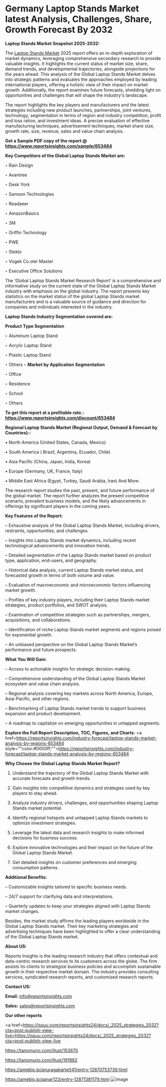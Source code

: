 # Germany Laptop Stands Market latest Analysis, Challenges, Share, Growth Forecast By 2032

<strong>Laptop Stands Market Snapshot 2025-2032:</strong>

The <a href=https://www.reportsinsights.com/sample/653484>Laptop Stands Market</a> 2025 report offers an in-depth exploration of market dynamics, leveraging comprehensive secondary research to provide valuable insights. It highlights the current status of market size, share, demand trends, and developmental trajectories, alongside projections for the years ahead. This analysis of the Global Laptop Stands Market delves into strategic patterns and evaluates the approaches employed by leading international players, offering a holistic view of their impact on market growth. Additionally, the report examines future forecasts, shedding light on opportunities and challenges that will shape the industry's landscape.

The report highlights the key players and manufacturers and the latest strategies including new product launches, partnerships, joint ventures, technology, segmentation in terms of region and industry competition, profit and loss ration, and investment ideas. A precise evaluation of effective manufacturing techniques, advertisement techniques, market share size, growth rate, size, revenue, sales and value chain analysis.

<strong>Get a Sample PDF copy of the report @ <a href=https://www.reportsinsights.com/sample/653484 style=color:#0000ff;>https://www.reportsinsights.com/sample/653484</a></strong>

<strong>Key Competitors of the Global Laptop Stands Market are:</strong>

‣ Rain Design

‣ Avantree

‣ Desk York

‣ Samson Technologies

‣ Readaeer

‣ AmazonBasics

‣ 3M

‣ Griffin Technology

‣ PWE

‣ Steklo

‣ Vogek
 Co.oler Master

‣ Executive Office Solutions

The ‘Global Laptop Stands Market Research Report’ is a comprehensive and informative study on the current state of the Global Laptop Stands Market industry with emphasis on the global industry. The report presents key statistics on the market status of the global Laptop Stands market manufacturers and is a valuable source of guidance and direction for companies and individuals interested in the industry.

<strong>Laptop Stands Industry Segmentation covered are:</strong>

<strong>Product Type Segmentation</strong>

‣ Aluminum Laptop Stand

‣ Acrylic Laptop Stand

‣ Plastic Laptop Stand

‣ Others
‣ 
<strong>Market by Application Segmentation</strong>

‣ Office

‣ Residence

‣ School

‣ Others

<strong>To get this report at a profitable rate.: <a href=https://www.reportsinsights.com/discount/653484 style=color:#0000ff;>https://www.reportsinsights.com/discount/653484</a></strong>

<strong>Regional Laptop Stands Market (Regional Output, Demand &amp; Forecast by Countries):-</strong>

• North America (United States, Canada, Mexico)

• South America ( Brazil, Argentina, Ecuador, Chile)

• Asia Pacific (China, Japan, India, Korea)

• Europe (Germany, UK, France, Italy)

• Middle East Africa (Egypt, Turkey, Saudi Arabia, Iran) And More.

The research report studies the past, present, and future performance of the global market. The report further analyzes the present competitive scenario, prevalent business models, and the likely advancements in offerings by significant players in the coming years.

<strong>Key Features of the Report:</strong>

– Exhaustive analysis of the Global Laptop Stands Market, including drivers, restraints, opportunities, and challenges.

– Insights into Laptop Stands market dynamics, including recent technological advancements and innovation trends.

– Detailed segmentation of the Laptop Stands market based on product type, application, end-users, and geography.

– Historical data analysis, current Laptop Stands market status, and forecasted growth in terms of both volume and value.

– Evaluation of macroeconomic and microeconomic factors influencing market growth.

– Profiles of key industry players, including their Laptop Stands market strategies, product portfolios, and SWOT analysis.

– Examination of competitive strategies such as partnerships, mergers, acquisitions, and collaborations.

– Identification of niche Laptop Stands market segments and regions poised for exponential growth.

– An unbiased perspective on the Global Laptop Stands Market’s performance and future prospects.

<strong>What You Will Gain:</strong>

– Access to actionable insights for strategic decision-making.

– Comprehensive understanding of the Global Laptop Stands Market ecosystem and value chain analysis.

– Regional analysis covering key markets across North America, Europe, Asia-Pacific, and other regions.

– Benchmarking of Laptop Stands market trends to support business expansion and product development.

– A roadmap to capitalize on emerging opportunities in untapped segments.

<strong>Explore the Full Report Description, TOC, Figures, and Charts:</strong>
<a href=https://reportsinsights.com/industry-forecast/laptop-stands-market-analysis-by-regions-653484 style=""color:#0000ff;"">https://reportsinsights.com/industry-forecast/laptop-stands-market-analysis-by-regions-653484</a>

<strong>Why Choose the Global Laptop Stands Market Report?</strong>

1. Understand the trajectory of the Global Laptop Stands Market with accurate forecasts and growth trends.

2. Gain insights into competitive dynamics and strategies used by key players to stay ahead.

3. Analyze industry drivers, challenges, and opportunities shaping Laptop Stands market potential.

4. Identify regional hotspots and untapped Laptop Stands markets to optimize investment strategies.

5. Leverage the latest data and research insights to make informed decisions for business success.

6. Explore innovative technologies and their impact on the future of the Global Laptop Stands Market.

7. Get detailed insights on customer preferences and emerging consumption patterns.

<strong>Additional Benefits:</strong>

– Customizable insights tailored to specific business needs.

– 24/7 support for clarifying data and interpretations.

– Quarterly updates to keep your strategies aligned with Laptop Stands market changes.

Besides, the market study affirms the leading players worldwide in the Global Laptop Stands market. Their key marketing strategies and advertising techniques have been highlighted to offer a clear understanding of the Global Laptop Stands market.

<strong><strong>About US</strong>:</strong>

Reports Insights is the leading research industry that offers contextual and data-centric research services to its customers across the globe. The firm assists its clients to strategize business policies and accomplish sustainable growth in their respective market domain. The industry provides consulting services, syndicated research reports, and customized research reports.

<strong>Contact US:</strong>

<p class=><b>Email:</b> <a href=mailto:info@reportsinsights.com>info@reportsinsights.com</a></p>
<p class=><b>Sales:</b> <a href=mailto:sales@reportsinsights.com>sales@reportsinsights.com</a></p>

<strong>Our other reports</strong>

<a href=https://issuu.com/reportsinsights24/docs/_2025_strategies_2032?cta=post-publish-view-live>https://issuu.com/reportsinsights24/docs/_2025_strategies_2032?cta=post-publish-view-live</a>

<a href=https://tanomuno.com/illust/153670>https://tanomuno.com/illust/153670</a>

<a href=https://tanomuno.com/illust/191882>https://tanomuno.com/illust/191882</a>

<a href=https://ameblo.jp/anuragakarte041/entry-12870753739.html>https://ameblo.jp/anuragakarte041/entry-12870753739.html</a>

<a href=https://ameblo.jp/aanar123/entry-12871381179.html>https://ameblo.jp/aanar123/entry-12871381179.html</a>
![image](https://github.com/user-attachments/assets/55b3c8dd-4a2f-48d3-aa37-3d4edc47ebb6)
